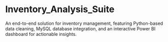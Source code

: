 # Inventory_Analysis_Suite
An end-to-end solution for inventory management, featuring Python-based data cleaning, MySQL database integration, and an interactive Power BI dashboard for actionable insights.
